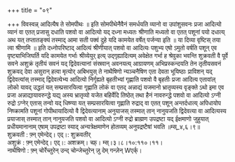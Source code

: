 +++
title = "०९"

+++
विवस्वन्न् आदित्यैष ते सोमपीथः ॥ इति सोमपीथेनैवैनं समर्धयति व्यानो वा उपांशुसवनः प्रजा आदित्यो व्यानं वा एतत् प्रजासु दधाति पशवो वा आदित्यो यद् दध्ना मध्यतः श्रीणाति मध्यतो वा एतत् पशूनां पयो दधात्य् अथ यत् तप्तातङ्क्यं तस्माद् आमा सती पक्वं दुहे यदि कामयेत वर्षेत् पर्जन्या इति ॥ या दिव्या वृष्टिस् तया त्वा श्रीणामि ॥ इति दध्नोपरिष्टाद् आदित्यं श्रीणीयात् पशवो वा आदित्यः पशुभ्य एषो ऽमुतो वर्षति पशून् एव वृष्ट्याभिजिघर्ति यदि कामयेत गर्भाः श्रीव्येयुर् इत्य् उद्गृह्यादित्यम् अवेक्षेत गर्भा ह श्रेवुका भवन्ति शुक्रवती वै पूर्वे सवने अशुक्रं तृतीयं सवनं यद् द्विदेवत्यानां संस्रवान् अवनयत्य् आग्रायणम् अभिप्रस्कन्दयति तेन तृतीयसवनं शुक्रवद् देवा असुरान् हत्वा मृत्योर् अबिभयुस् ते नाथैषिणो न्यञ्चनैषिण एता देवता भूयिष्ठाः प्राविशन् यद् द्विदेवत्यांस् तस्माद् द्विदेवत्येभ्य आदित्यो निर्गृह्यते बृहतीभ्यां गृह्णाति पशवो वै बृहतीः प्रजा आदित्य एतावांल् लोको यावद् उद्धतं यत् सम्प्रसारयित्वा गृह्णाति लोकं वा एतद् अन्नाद्यं यजमानो भ्रातृव्यस्य वृङ्क्ते ऽथो इमा एव प्रजा अन्नाद्यायावरुन्द्धे यद्य् अस्य भ्रातृव्यो यजेत बहिर्वेदि तिष्ठेत् तथा हैनं नावरुन्द्धे पशवो वा आदित्यो ऽग्नी रुद्रो ऽग्नेर् एतास् तन्वो यद् धिष्ण्या यत् सम्प्रसारयित्वा गृह्णाति रुद्राद् वा एतत् पशून् अन्तर्दधात्य् अपिधायोप निष्क्रामति पशूनां गोपीथायादित्यो वै द्विदेवत्यानाम् अनुयाजस् तस्मात् तान् नानुयजति द्विदेवत्या वा आदित्यस्य प्रयाजास् तस्मात् तान् नानुयजति पशवो वा आदित्यो ऽग्नी रुद्रो ब्राह्मण उपद्रष्टा यद् ईक्षमाणो जुहुयात् प्रधीयमानानाम् एषाम् उपद्रष्टा स्याद् अन्यत्रेक्षमाणेन होतव्यम् अनुपद्रष्टैषां भवति ॥म्स्_४,६।९॥  
शुक्रवती : फ़्न् एमेन्देद्। एद्।: शुक्रवतीर्  
अशुक्रं : फ़्न् एमेन्देद्। एद्।: अशक्रम्। च्फ़्। म्स्।३।८।१०:११०।११।  
नाथैषिणो : फ़्न् चोर्रेच्तुरेन् उन्द् चोन्जेच्तुरेन् ज़ु देम् गन्ज़ेन् Wएर्क्।  
    